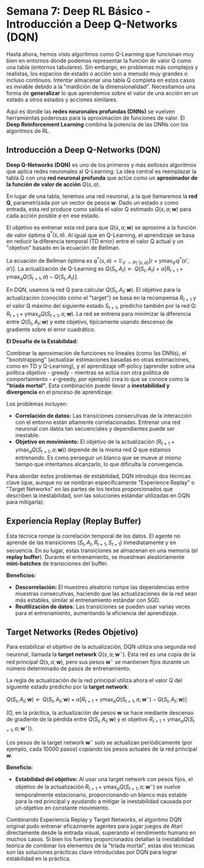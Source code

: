 # Semana 7: Deep RL Básico - Introducción a Deep Q-Networks (DQN)

Hasta ahora, hemos visto algoritmos como Q-Learning que funcionan muy bien en entornos donde podemos representar la función de valor Q como una tabla (entornos tabulares). Sin embargo, en problemas más complejos y realistas, los espacios de estado o acción son a menudo muy grandes o incluso continuos. Intentar almacenar una tabla Q completa en estos casos es inviable debido a la "maldición de la dimensionalidad". Necesitamos una forma de **generalizar** lo que aprendemos sobre el valor de una acción en un estado a otros estados y acciones similares.

Aquí es donde las **redes neuronales profundas (DNNs)** se vuelven herramientas poderosas para la aproximación de funciones de valor. El **Deep Reinforcement Learning** combina la potencia de las DNNs con los algoritmos de RL.

## Introducción a Deep Q-Networks (DQN)

**Deep Q-Networks (DQN)** es uno de los primeros y más exitosos algoritmos que aplica redes neuronales al Q-Learning. La idea central es reemplazar la tabla Q con una **red neuronal profunda** que actúe como un **aproximador de la función de valor de acción** $Q(s, a)$.

En lugar de una tabla, tenemos una red neuronal, a la que llamaremos la **red Q**, parametrizada por un vector de pesos $\mathbf{w}$. Dado un estado $s$ como entrada, esta red produce como salida el valor Q estimado $Q(s, a; \mathbf{w})$ para cada acción posible $a$ en ese estado.

El objetivo es entrenar esta red para que $Q(s, a; \mathbf{w})$ se aproxime a la función de valor óptima $q^*(s, a)$. Al igual que en Q-Learning, el aprendizaje se basa en reducir la diferencia temporal (TD error) entre el valor Q actual y un "objetivo" basado en la ecuación de Bellman.

La ecuación de Bellman óptima es $q^*(s, a) = \mathbb{E}_{s' \sim P(\cdot|s,a)} \left[ r + \gamma \max_{a'} q^*(s', a') \right]$.
La actualización de Q-Learning es $Q(S_t, A_t) \leftarrow Q(S_t, A_t) + \alpha \left[ R_{t+1} + \gamma \max_{a} Q(S_{t+1}, a) - Q(S_t, A_t) \right]$.

En DQN, usamos la red Q para calcular $Q(S_t, A_t; \mathbf{w})$. El objetivo para la actualización (conocido como el "target") se basa en la recompensa $R_{t+1}$ y el valor Q máximo del siguiente estado $S_{t+1}$, predicho también por la red Q: $R_{t+1} + \gamma \max_{a} Q(S_{t+1}, a; \mathbf{w})$. La red se entrena para minimizar la diferencia entre $Q(S_t, A_t; \mathbf{w})$ y este objetivo, típicamente usando descenso de gradiente sobre el error cuadrático.

**El Desafío de la Estabilidad:**

Combinar la aproximación de funciones no lineales (como las DNNs), el "bootstrapping" (actualizar estimaciones basadas en otras estimaciones, como en TD y Q-Learning), y el aprendizaje off-policy (aprender sobre una política objetivo - greedy - mientras se actúa con otra política de comportamiento - $\epsilon$-greedy, por ejemplo) crea lo que se conoce como la **"tríada mortal"**. Esta combinación puede llevar a **inestabilidad y divergencia** en el proceso de aprendizaje.

Los problemas incluyen:
*   **Correlación de datos:** Las transiciones consecutivas de la interacción con el entorno están altamente correlacionadas. Entrenar una red neuronal con datos tan secuenciales y dependientes puede ser inestable.
*   **Objetivo en movimiento:** El objetivo de la actualización ($R_{t+1} + \gamma \max_{a} Q(S_{t+1}, a; \mathbf{w})$) depende de la misma red $Q$ que estamos entrenando. Es como perseguir un blanco que se mueve al mismo tiempo que intentamos alcanzarlo, lo que dificulta la convergencia.

Para abordar estos problemas de estabilidad, DQN introdujo dos técnicas clave (que, aunque no se nombran específicamente "Experience Replay" o "Target Networks" en las partes de los textos proporcionados que describen la inestabilidad, son las soluciones estándar utilizadas en DQN para mitigarla):

## Experiencia Replay (Replay Buffer)

Esta técnica rompe la correlación temporal de los datos. El agente no aprende de las transiciones $(S_t, A_t, R_{t+1}, S_{t+1})$ inmediatamente y en secuencia. En su lugar, estas transiciones se almacenan en una memoria (el **replay buffer**). Durante el entrenamiento, se muestrean aleatoriamente **mini-batches** de transiciones del buffer.

**Beneficios:**
*   **Descorrelación:** El muestreo aleatorio rompe las dependencias entre muestras consecutivas, haciendo que las actualizaciones de la red sean más estables, similar al entrenamiento estándar con SGD.
*   **Reutilización de datos:** Las transiciones se pueden usar varias veces para el entrenamiento, aumentando la eficiencia del aprendizaje.

## Target Networks (Redes Objetivo)

Para estabilizar el objetivo de la actualización, DQN utiliza una segunda red neuronal, llamada la **target network** $Q(s, a; \mathbf{w}^-)$. Esta red es una copia de la red principal $Q(s, a; \mathbf{w})$, pero sus pesos $\mathbf{w}^-$ se mantienen fijos durante un número determinado de pasos de entrenamiento.

La regla de actualización de la red principal utiliza ahora el valor Q del siguiente estado predicho por la **target network**:

$Q(S_t, A_t; \mathbf{w}) \leftarrow Q(S_t, A_t; \mathbf{w}) + \alpha \left[ R_{t+1} + \gamma \max_{a} Q(S_{t+1}, a; \mathbf{w}^-) - Q(S_t, A_t; \mathbf{w}) \right]$

(O, en la práctica, la actualización de pesos $\mathbf{w}$ se hace mediante descenso de gradiente de la pérdida entre $Q(S_t, A_t; \mathbf{w})$ y el objetivo $R_{t+1} + \gamma \max_{a} Q(S_{t+1}, a; \mathbf{w}^-)$).

Los pesos de la target network $\mathbf{w}^-$ solo se actualizan periódicamente (por ejemplo, cada 10000 pasos) copiando los pesos actuales de la red principal $\mathbf{w}$.

**Beneficio:**
*   **Estabilidad del objetivo:** Al usar una target network con pesos fijos, el objetivo de la actualización $R_{t+1} + \gamma \max_{a} Q(S_{t+1}, a; \mathbf{w}^-)$ se vuelve temporalmente estacionario, proporcionando un blanco más estable para la red principal y ayudando a mitigar la inestabilidad causada por un objetivo en constante movimiento.

Combinando Experiencia Replay y Target Networks, el algoritmo DQN original pudo entrenar eficazmente agentes para jugar juegos de Atari directamente desde la entrada visual, superando el rendimiento humano en muchos casos. Si bien los fuentes proporcionados detallan la inestabilidad teórica de combinar los elementos de la "tríada mortal", estas dos técnicas son las soluciones prácticas clave introducidas por DQN para lograr estabilidad en la práctica.
